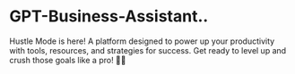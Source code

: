 # GPT-Business-Assistant..
Hustle Mode is here! A platform designed to power up your productivity with tools, resources, and strategies for success. Get ready to level up and crush those goals like a pro! 🚀💼
